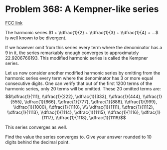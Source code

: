 # Problem 368: A Kempner-like series

[FCC link](https://www.freecodecamp.org/learn/coding-interview-prep/project-euler/problem-368-a-kempner-like-series)

The harmonic series $1 + \\dfrac{1}{2} + \\dfrac{1}{3} + \\dfrac{1}{4} + ...$ is
well known to be divergent.

If we however omit from this series every term where the denominator has a 9 in
it, the series remarkably enough converges to approximately 22.9206766193. This
modified harmonic series is called the Kempner series.

Let us now consider another modified harmonic series by omitting from the
harmonic series every term where the denominator has 3 or more equal consecutive
digits. One can verify that out of the first 1200 terms of the harmonic series,
only 20 terms will be omitted. These 20 omitted terms are:
$$\\dfrac{1}{111}, \\dfrac{1}{222}, \\dfrac{1}{333}, \\dfrac{1}{444}, \\dfrac{1}{555}, \\dfrac{1}{666}, \\dfrac{1}{777}, \\dfrac{1}{888}, \\dfrac{1}{999}, \\dfrac{1}{1000}, \\dfrac{1}{1110}, \\\\ \\dfrac{1}{1111}, \\dfrac{1}{1112}, \\dfrac{1}{1113}, \\dfrac{1}{1114}, \\dfrac{1}{1115}, \\dfrac{1}{1116}, \\dfrac{1}{1117}, \\dfrac{1}{1118}, \\dfrac{1}{1119}$$

This series converges as well.

Find the value the series converges to. Give your answer rounded to 10 digits
behind the decimal point.
